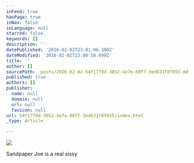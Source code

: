 ```yaml
---
inFeed: true
hasPage: true
inNav: false
inLanguage: null
starred: false
keywords: []
description: ''
datePublished: '2016-02-02T23:01:06.300Z'
dateModified: '2016-02-02T23:00:58.699Z'
title: ''
author: []
sourcePath: _posts/2016-02-02-54f1779d-3052-4e7e-80f7-3ed631f8f055.md
published: true
authors: []
publisher:
  name: null
  domain: null
  url: null
  favicon: null
url: 54f1779d-3052-4e7e-80f7-3ed631f8f055/index.html
_type: Article

---
```

![](https://the-grid-user-content.s3-us-west-2.amazonaws.com/8907a221-cfd4-41b6-9b25-f6e1f7ae8527.jpg)

Sandpaper Joe is a real sissy